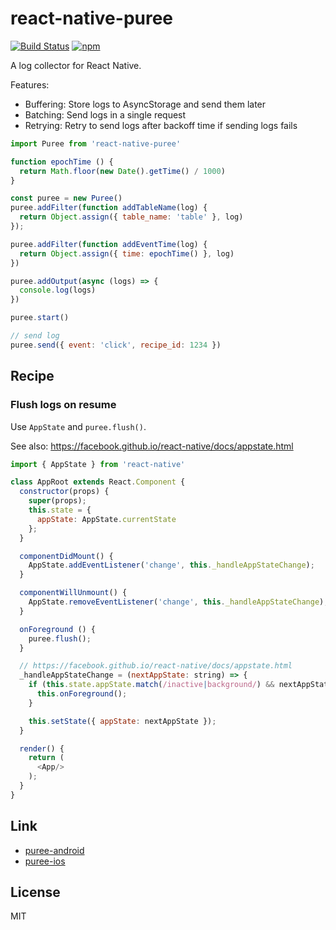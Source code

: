 # react-native-puree
[![Build Status](https://travis-ci.org/cookpad/react-native-puree.svg?branch=master)](https://travis-ci.org/cookpad/react-native-puree) [![npm](https://img.shields.io/npm/v/react-native-puree.svg)](https://www.npmjs.com/package/react-native-puree)

A log collector for React Native.

Features:

- Buffering: Store logs to AsyncStorage and send them later
- Batching: Send logs in a single request
- Retrying: Retry to send logs after backoff time if sending logs fails

```js
import Puree from 'react-native-puree'

function epochTime () {
  return Math.floor(new Date().getTime() / 1000)
}

const puree = new Puree()
puree.addFilter(function addTableName(log) {
  return Object.assign({ table_name: 'table' }, log)
});

puree.addFilter(function addEventTime(log) {
  return Object.assign({ time: epochTime() }, log)
})

puree.addOutput(async (logs) => {
  console.log(logs)
})

puree.start()

// send log
puree.send({ event: 'click', recipe_id: 1234 })
```

## Recipe

### Flush logs on resume

Use `AppState` and `puree.flush()`.

See also: https://facebook.github.io/react-native/docs/appstate.html

```js
import { AppState } from 'react-native'

class AppRoot extends React.Component {
  constructor(props) {
    super(props);
    this.state = {
      appState: AppState.currentState
    };
  }

  componentDidMount() {
    AppState.addEventListener('change', this._handleAppStateChange);
  }

  componentWillUnmount() {
    AppState.removeEventListener('change', this._handleAppStateChange);
  }

  onForeground () {
    puree.flush();
  }

  // https://facebook.github.io/react-native/docs/appstate.html
  _handleAppStateChange = (nextAppState: string) => {
    if (this.state.appState.match(/inactive|background/) && nextAppState === 'active') {
      this.onForeground();
    }

    this.setState({ appState: nextAppState });
  }

  render() {
    return (
      <App/>
    );
  }
}
```

## Link
- [puree-android](https://github.com/cookpad/puree-android)
- [puree-ios](https://github.com/cookpad/puree-ios)

## License
MIT
